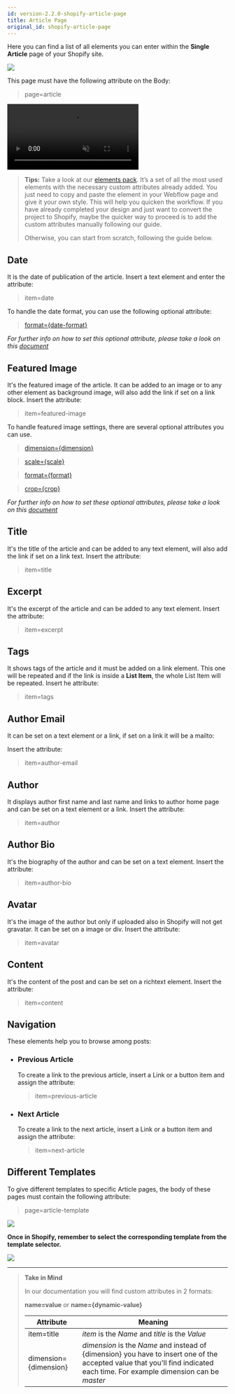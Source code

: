 ```yaml
---
id: version-2.2.0-shopify-article-page
title: Article Page
original_id: shopify-article-page
---
```


Here you can find a list of all elements you can enter within the **Single Article** page of your Shopify site.

![](assets/shopify-article.png)


This page must have the following attribute on the Body:

> page=article

<pre>
<video autoplay muted playsinline="true" loop>
<source src="/assets/page-type.webm">
</video>
</pre>

> **Tips:**
> Take a look at our [elements pack](https://webflow.com/website/webflow-to-shopify-elements). It’s a set of all the most used elements with the necessary custom attributes already added. You just need to copy and paste the element in your Webflow page and give it your own style. This will help you quicken the workflow. If you have already completed your design and just want to convert the project to Shopify, maybe the quicker way to proceed is to add the custom attributes manually following our guide.
>
> Otherwise, you can start from scratch, following the guide below.

## Date
It is the date of publication of the article. Insert a text element and enter the attribute:

> item=date

To handle the date format, you can use the following optional attribute:

> [format={date-format}](shopify-optional-filters#date-format)

*For further info on how to set this optional attribute, please take a look on this [document](shopify-optional-filters)*

## Featured Image
It's the featured image of the article. It can be added to an image or to any other element as background image, will also add the link if set on a link block.
Insert the attribute:

> item=featured-image

To handle featured image settings, there are several optional attributes you can use.

> [dimension={dimension}](shopify-optional-filters#dimension)

> [scale={scale}](shopify-optional-filters#scale)

> [format={format}](shopify-optional-filters#format)

> [crop={crop}](shopify-optional-filters#crop)

*For further info on how to set these optional attributes, please take a look on this [document](shopify-optional-filters)*

## Title
It's the title of the article and can be added to any text element, will also add the link if set on a link text.
Insert the attribute:

> item=title

## Excerpt
It's the excerpt of the article and can be added to any text element.
Insert the attribute:

> item=excerpt

## Tags
It shows tags of the article and it must be added on a link element. This one will be repeated and if the link is inside a **List Item**, the whole List Item will be repeated.
Insert he attribute:

> item=tags

## Author Email
It can be set on a text element or a link, if set on a link it will be a mailto:

Insert the attribute:

> item=author-email

## Author
It displays author first name and last name and links to author home page and can be set on a text element or a link.
Insert the attribute:

> item=author

## Author Bio
It's the biography of the author and can be set on a text element.
Insert the attribute:

> item=author-bio

## Avatar
It's the image of the author but only if uploaded also in Shopify will not get gravatar. It can be set on a image or div.
Insert the attribute:

> item=avatar

## Content
It's the content of the post and can be set on a richtext element.
Insert the attribute:

> item=content

## Navigation
These elements help you to browse among posts:

- ### Previous Article
  To create a link to the previous article, insert a Link or a button item and assign the attribute:

  > item=previous-article

- ### Next Article
  To create a link to the next article, insert a Link or a button item and assign the attribute:

  > item=next-article

## Different Templates

To give different templates to specific Article pages, the body of these pages must contain the following attribute:

> page=article-template

![](assets/shopify-different-article.png)

**Once in Shopify, remember to select the corresponding template from the template selector.**

![](assets/shopify-template-selector.png)


---------
> **Take in Mind**
>
> In our documentation you will find custom attributes in 2 formats:
>
> **name=value** or **name={dynamic-value}**
>
>
> **Attribute**             | **Meaning** | 
> -------------             | --------------- |
> | item=title              | *item* is the *Name* and *title* is the *Value* |
> | dimension={dimension}   | *dimension* is the *Name* and instead of {dimension} you have to insert one of the accepted value that you'll find indicated each time. For example dimension can be *master*|